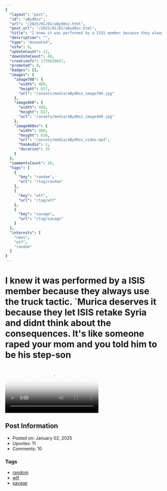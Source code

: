 ```yaml
---
{
  "layout": "post",
  "id": "aByd0xz",
  "url": "/2025/01/02/aByd0xz.html",
  "post_url": "/2025/01/02/aByd0xz.html",
  "title": "I knew it was performed by a ISIS member because they always use the truck tactic. `Murica deserves it because they let ISIS retake Syria and didnt think about the consequences. It's like someone raped your mom and you told him to be his step-son",
  "description": "",
  "type": "Animated",
  "nsfw": 0,
  "upVoteCount": 11,
  "downVoteCount": 46,
  "creationTs": 1735838697,
  "promoted": 0,
  "badges": [],
  "images": {
    "image700": {
      "width": 460,
      "height": 817,
      "url": "/assets/media/aByd0xz_image700.jpg"
    },
    "image460": {
      "width": 460,
      "height": 817,
      "url": "/assets/media/aByd0xz_image460.jpg"
    },
    "image460sv": {
      "width": 460,
      "height": 816,
      "url": "/assets/media/aByd0xz_video.mp4",
      "hasAudio": 1,
      "duration": 25
    }
  },
  "commentsCount": 10,
  "tags": [
    {
      "key": "random",
      "url": "/tag/random"
    },
    {
      "key": "wtf",
      "url": "/tag/wtf"
    },
    {
      "key": "savage",
      "url": "/tag/savage"
    }
  ],
  "interests": [
    "news",
    "wtf",
    "random"
  ]
}
---
```


# I knew it was performed by a ISIS member because they always use the truck tactic. `Murica deserves it because they let ISIS retake Syria and didnt think about the consequences. It's like someone raped your mom and you told him to be his step-son

<video controls playsinline loop poster="/assets/media/aByd0xz_image460.jpg">
  <source src="/assets/media/aByd0xz_video.mp4" type="video/mp4">
  Your browser does not support the video tag.
</video>

## Post Information

- Posted on: January 02, 2025
- Upvotes: 11
- Comments: 10

### Tags

- [random](/tag/random)
- [wtf](/tag/wtf)
- [savage](/tag/savage)
